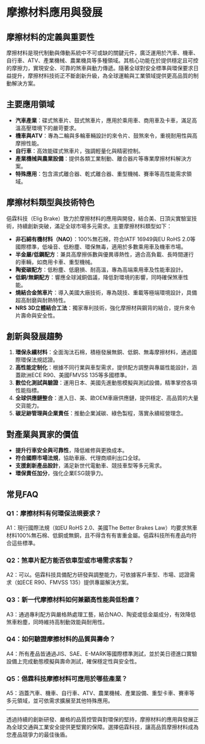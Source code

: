 # 摩擦材料應用與發展

## 摩擦材料的定義與重要性

摩擦材料是現代制動與傳動系統中不可或缺的關鍵元件，廣泛運用於汽車、機車、自行車、ATV、產業機械、農業機具等多種領域。其核心功能在於提供穩定且可控的摩擦力，實現安全、可靠的煞車與動力傳遞。隨著全球對安全標準與環保要求日益提升，摩擦材料技術正不斷創新升級，為全球運輸與工業領域提供更高品質的制動解決方案。

## 主要應用領域

- **汽車產業**：碟式煞車片、鼓式煞車片，應用於乘用車、商用車及卡車，滿足高溫高壓環境下的嚴苛要求。
- **機車與ATV**：專為二輪與多輪車輛設計的來令片、鼓煞來令，重視耐用性與高摩擦性能。
- **自行車**：高效能碟式煞車片，強調輕量化與精密控制。
- **產業機械與農業設備**：提供各類工業制動、離合器片等專業摩擦材料解決方案。
- **特殊應用**：包含濕式離合器、乾式離合器、重型機械、賽車等高性能需求領域。

## 摩擦材料類型與技術特色

俋霖科技（Elig Brake）致力於摩擦材料的應用與開發，結合美、日頂尖實驗室技術，持續創新突破，滿足全球市場多元需求。主要摩擦材料類型如下：

- **非石綿有機材料（NAO）**：100%無石棉，符合IATF 16949與EU RoHS 2.0等國際標準，低噪音、低粉塵、環保無毒，適用於多數乘用車及機車市場。
- **半金屬/低鋼配方**：兼具高摩擦係數與優異導熱性，適合高負載、長時間運行的車輛，如商用卡車、重型機械。
- **陶瓷碳配方**：低粉塵、低磨損、耐高溫，專為高端乘用車及性能車設計。
- **低銅/無銅配方**：響應全球減銅倡議，降低對環境的影響，同時確保煞車性能。
- **燒結合金煞車片**：導入美國大廠技術，專為競技、重載等極端環境設計，具備超高耐磨與耐熱特性。
- **NRS 3D立體結合工法**：獨家專利技術，強化摩擦材與鋼背的結合，提升來令片壽命與安全性。

## 創新與發展趨勢

1. **環保永續材料**：全面淘汰石棉，積極發展無銅、低銅、無毒摩擦材料，通過國際環保法規認證。
2. **高性能定制化**：根據不同行業與車型需求，提供配方調整與專屬性能設計，涵蓋歐洲ECE R90、美國FMVSS 135等多國標準。
3. **數位化測試與驗證**：運用日本、美國先進動態模擬與測試設備，精準掌控各項性能指標。
4. **全球供應鏈整合**：進入日、美、歐OEM車廠供應鏈，提供穩定、高品質的大量交貨能力。
5. **碳足跡管理與企業責任**：推動企業減碳、綠色製程，落實永續經營理念。

## 對產業與買家的價值

- **提升行車安全與可靠性**，降低維修與更換成本。
- **符合國際市場法規**，協助車廠、代理商順利出口全球。
- **支援創新產品設計**，滿足新世代電動車、競技車型等多元需求。
- **環保責任加分**，強化企業ESG競爭力。

## 常見FAQ

### Q1：摩擦材料有何環保法規要求？
A1：現行國際法規（如EU RoHS 2.0、美國The Better Brakes Law）均要求煞車材料100%無石棉、低銅或無銅，且不得含有有害重金屬。俋霖科技所有產品均符合這些標準。

### Q2：煞車片配方能否依車型或市場需求客製？
A2：可以。俋霖科技具備配方研發與調整能力，可依據客戶車型、市場、認證需求（如ECE R90、FMVSS 135）提供專屬解決方案。

### Q3：新一代摩擦材料如何兼顧高性能與低粉塵？
A3：通過專利配方與嚴格熱處理工藝，結合NAO、陶瓷或低金屬成分，有效降低煞車粉塵，同時維持高制動效能與耐用性。

### Q4：如何驗證摩擦材料的品質與壽命？
A4：所有產品皆通過JIS、SAE、E-MARK等國際標準測試，並於美日德進口實驗設備上完成動態模擬與壽命測試，確保穩定性與安全性。

### Q5：俋霖科技摩擦材料可應用於哪些產業？
A5：涵蓋汽車、機車、自行車、ATV、農業機械、產業設備、重型卡車、賽車等多元領域，並可依需求擴展至其他特殊應用。

---

透過持續的創新研發、嚴格的品質控管與對環保的堅持，摩擦材料的應用與發展正為全球交通與工業安全提供更堅實的保障。選擇俋霖科技，讓高品質摩擦材料成為您產品競爭力的最佳後盾。
